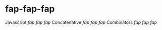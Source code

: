 fap-fap-fap
===========

Javascript *fap fap fap* Concatenative *fap fap fap* Combinators *fap fap fap*